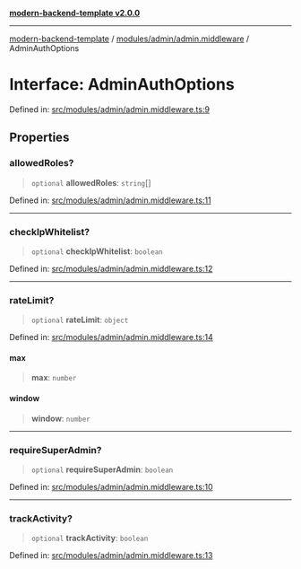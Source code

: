 [**modern-backend-template v2.0.0**](../../../../README.md)

***

[modern-backend-template](../../../../modules.md) / [modules/admin/admin.middleware](../README.md) / AdminAuthOptions

# Interface: AdminAuthOptions

Defined in: [src/modules/admin/admin.middleware.ts:9](https://github.com/maemreyo/saas-4cus-nodejs/blob/1a77de11cd6eaefe66c31c7f5de281673fc25ce5/src/modules/admin/admin.middleware.ts#L9)

## Properties

### allowedRoles?

> `optional` **allowedRoles**: `string`[]

Defined in: [src/modules/admin/admin.middleware.ts:11](https://github.com/maemreyo/saas-4cus-nodejs/blob/1a77de11cd6eaefe66c31c7f5de281673fc25ce5/src/modules/admin/admin.middleware.ts#L11)

***

### checkIpWhitelist?

> `optional` **checkIpWhitelist**: `boolean`

Defined in: [src/modules/admin/admin.middleware.ts:12](https://github.com/maemreyo/saas-4cus-nodejs/blob/1a77de11cd6eaefe66c31c7f5de281673fc25ce5/src/modules/admin/admin.middleware.ts#L12)

***

### rateLimit?

> `optional` **rateLimit**: `object`

Defined in: [src/modules/admin/admin.middleware.ts:14](https://github.com/maemreyo/saas-4cus-nodejs/blob/1a77de11cd6eaefe66c31c7f5de281673fc25ce5/src/modules/admin/admin.middleware.ts#L14)

#### max

> **max**: `number`

#### window

> **window**: `number`

***

### requireSuperAdmin?

> `optional` **requireSuperAdmin**: `boolean`

Defined in: [src/modules/admin/admin.middleware.ts:10](https://github.com/maemreyo/saas-4cus-nodejs/blob/1a77de11cd6eaefe66c31c7f5de281673fc25ce5/src/modules/admin/admin.middleware.ts#L10)

***

### trackActivity?

> `optional` **trackActivity**: `boolean`

Defined in: [src/modules/admin/admin.middleware.ts:13](https://github.com/maemreyo/saas-4cus-nodejs/blob/1a77de11cd6eaefe66c31c7f5de281673fc25ce5/src/modules/admin/admin.middleware.ts#L13)
